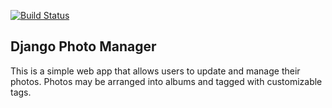 [![Build Status](https://travis-ci.org/geekofalltrades/django-photo-manager.png?branch=master)](https://travis-ci.org/geekofalltrades/django-photo-manager)

Django Photo Manager
------
This is a simple web app that allows users to update and manage their
photos. Photos may be arranged into albums and tagged with customizable
tags.